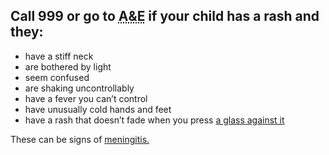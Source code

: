 ## Call 999 or go to <abbr title="Accident and Emergency"> A&E</abbr> if your child has a rash and they:

-   have a stiff neck
-   are bothered by light
-   seem confused
-   are shaking uncontrollably
-   have a fever you can’t control
-   have unusually cold hands and feet
-   have a rash that doesn’t fade when you press
    <a href="https://www.meningitisnow.org/meningitis-explained/signs-and-symptoms/glass-test/?gclid=CJWh-aLL8s0CFcE_GwodT4ALcg" class="link__reverse-polarity">a glass against it</a>

These can be signs of
<a href="http://www.nhs.uk/conditions/Meningitis/Pages/Introduction.aspx" class="link__reverse-polarity">meningitis.</a>